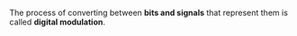The process of converting between **bits and signals** that represent them is called **digital modulation**.